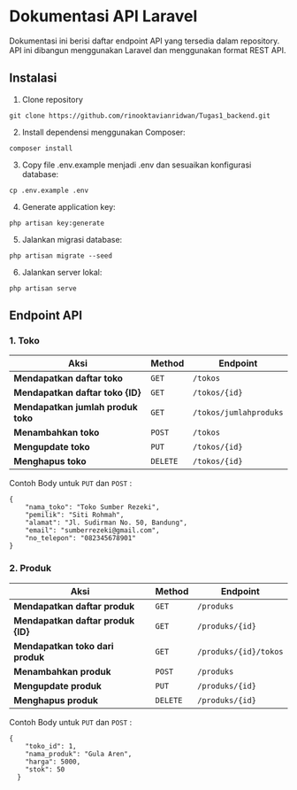 # Dokumentasi API Laravel
Dokumentasi ini berisi daftar endpoint API yang tersedia dalam repository. API ini dibangun menggunakan Laravel dan menggunakan format REST API.

## Instalasi
1. Clone repository

`git clone https://github.com/rinooktavianridwan/Tugas1_backend.git`

2. Install dependensi menggunakan Composer:

`composer install`

3. Copy file .env.example menjadi .env dan sesuaikan konfigurasi database:

`cp .env.example .env`

4. Generate application key:

`php artisan key:generate`

5. Jalankan migrasi database:

`php artisan migrate --seed`

6. Jalankan server lokal:

`php artisan serve`

## Endpoint API

### 1. Toko

| **Aksi**                         | **Method** |   **Endpoint**            |
|----------------------------------|------------|---------------------------|
| **Mendapatkan daftar toko**      |   `GET`    |    `/tokos`               |
| **Mendapatkan daftar toko {ID}** |   `GET`    |    `/tokos/{id}`          |
|**Mendapatkan jumlah produk toko**|   `GET`    |    `/tokos/jumlahproduks` |
| **Menambahkan toko**             |   `POST`   |    `/tokos`               |
| **Mengupdate toko**              |   `PUT`    |    `/tokos/{id}`          |
| **Menghapus toko**               |   `DELETE` |    `/tokos/{id}`          |

Contoh Body untuk `PUT` dan `POST` :
```
{
    "nama_toko": "Toko Sumber Rezeki",
    "pemilik": "Siti Rohmah",
    "alamat": "Jl. Sudirman No. 50, Bandung",
    "email": "sumberrezeki@gmail.com",
    "no_telepon": "082345678901"
}
```

### 2. Produk

| **Aksi**                           | **Method** |   **Endpoint**            |
|------------------------------------|------------|---------------------------|
| **Mendapatkan daftar produk**      |   `GET`    |    `/produks`             |
| **Mendapatkan daftar produk {ID}** |   `GET`    |    `/produks/{id}`        |
| **Mendapatkan toko dari produk**   |   `GET`    |    `/produks/{id}/tokos`  |
| **Menambahkan produk**             |   `POST`   |    `/produks`             |
| **Mengupdate produk**              |   `PUT`    |    `/produks/{id}`        |
| **Menghapus produk**               |   `DELETE` |    `/produks/{id}`        |

Contoh Body untuk `PUT` dan `POST` :
```
{
    "toko_id": 1,
    "nama_produk": "Gula Aren",
    "harga": 5000,
    "stok": 50
  }
```
